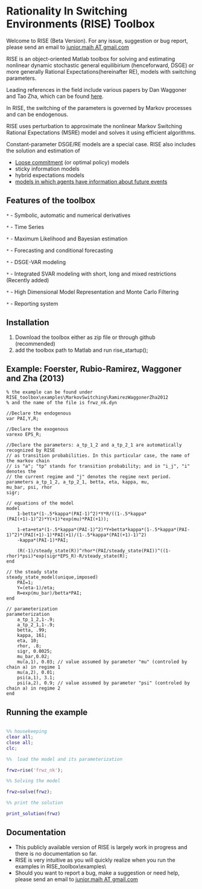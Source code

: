 
Rationality In Switching Environments (RISE) Toolbox
================
Welcome to RISE (Beta Version). For any issue, suggestion or bug
report, please send an email to [junior.maih AT gmail.com](junior.maih@gmail.com)

RISE is an object-oriented Matlab toolbox for solving and estimating nonlinear
dynamic stochastic general equilibirium (henceforward, DSGE) or more generally
Rational Expectations(hereinafter RE), models with switching parameters.

Leading references in the field include various papers by Dan Waggoner and Tao Zha, which
can be found [here](http://www.tzha.net/articles).

In RISE, the switching of the parameters is governed by Markov processes and can be endogenous.

RISE uses perturbation to approximate the nonlinear Markov Switching Rational
Expectations (MSRE) model and solves it using efficient algorithms.

Constant-parameter DSGE/RE models are a special case. RISE also includes the solution
and estimation of
* [Loose commitment](http://journals.cambridge.org/action/displayAbstract?fromPage=online&aid=8686985) (or optimal policy) models
* sticky information models
* hybrid expectations models
* [models in which agents have information about future events](http://www.kansascityfed.org/publicat/events/research/2010CenBankForecasting/Maih_paper.pdf)

Features of the toolbox
-----------------------------------

`*` - Symbolic, automatic and numerical derivatives

`*` - Time Series

`*` - Maximum Likelihood and Bayesian estimation

`*` - Forecasting and conditional forecasting

`*` - DSGE-VAR modeling

`*` - Integrated SVAR modeling with short, long and mixed restrictions (Recently added)

`*` - High Dimensional Model Representation and Monte Carlo Filtering

`*` - Reporting	system

Installation
-----

1. Download the toolbox either as zip file or through github (recommended)
2. add the toolbox path to Matlab and run rise_startup();

Example: Foerster, Rubio-Ramirez, Waggoner and Zha (2013)
---------------------
```RISE
% the example can be found under RISE_toolbox\examples\MarkovSwitching\RamirezWaggonerZha2012
% and the name of the file is frwz_nk.dyn

//Declare the endogenous
var	PAI,Y,R;

//Declare the exogenous
varexo EPS_R;

//Declare the parameters: a_tp_1_2 and a_tp_2_1 are automatically recognized by RISE
// as transition probabilities. In this particular case, the name of the markov chain
// is "a"; "tp" stands for transition probability; and in "i_j", "i" denotes the
// the current regime and "j" denotes the regime next period.
parameters a_tp_1_2, a_tp_2_1, betta, eta, kappa, mu,
mu_bar, psi, rhor
sigr;

// equations of the model
model
	1-betta*(1-.5*kappa*(PAI-1)^2)*Y*R/((1-.5*kappa*(PAI(+1)-1)^2)*Y(+1)*exp(mu)*PAI(+1));
	
	1-eta+eta*(1-.5*kappa*(PAI-1)^2)*Y+betta*kappa*(1-.5*kappa*(PAI-1)^2)*(PAI(+1)-1)*PAI(+1)/(1-.5*kappa*(PAI(+1)-1)^2)
	-kappa*(PAI-1)*PAI;

	(R(-1)/steady_state(R))^rhor*(PAI/steady_state(PAI))^((1-rhor)*psi)*exp(sigr*EPS_R)-R/steady_state(R);
end

// the steady state
steady_state_model(unique,imposed)
    PAI=1;
    Y=(eta-1)/eta;
    R=exp(mu_bar)/betta*PAI;
end

// parameterization
parameterization
	a_tp_1_2,1-.9; 
	a_tp_2_1,1-.9;
	betta, .99;
	kappa, 161;
	eta, 10;
	rhor, .8;
	sigr, 0.0025;
	mu_bar,0.02; 
	mu(a,1), 0.03; // value assumed by parameter "mu" (controled by chain a) in regime 1
	mu(a,2), 0.01;
	psi(a,1), 3.1;
	psi(a,2), 0.9; // value assumed by parameter "psi" (controled by chain a) in regime 2
end
```

Running the example
---------------------
```matlab

%% housekeeping
clear all;
close all;
clc;

%%  load the model and its parameterization

frwz=rise('frwz_nk');

%% Solving the model

frwz=solve(frwz);

%% print the solution

print_solution(frwz)

```
Documentation
---------------------
* This publicly available version of RISE is largely work in progress and there
is no documentation so far.
* RISE is very intuitive as you will quickly realize when you run the examples in RISE_toolbox\examples\
* Should you want to report a bug, make a suggestion or need help, please send an email to [junior.maih AT gmail.com](junior.maih@gmail.com) 